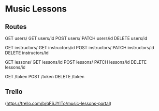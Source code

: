 # Music Lessons

## Routes

GET users/
GET users/id
POST users/
PATCH users/id
DELETE users/id

GET instructors/
GET instructors/id
POST instructors/
PATCH instructors/id
DELETE instructors/id

GET lessons/
GET lessons/id
POST lessons/
PATCH lessons/id
DELETE lessons/id

GET /token
POST /token
DELETE /token

## Trello

(https://trello.com/b/qFSJYITo/music-lessons-portal)

